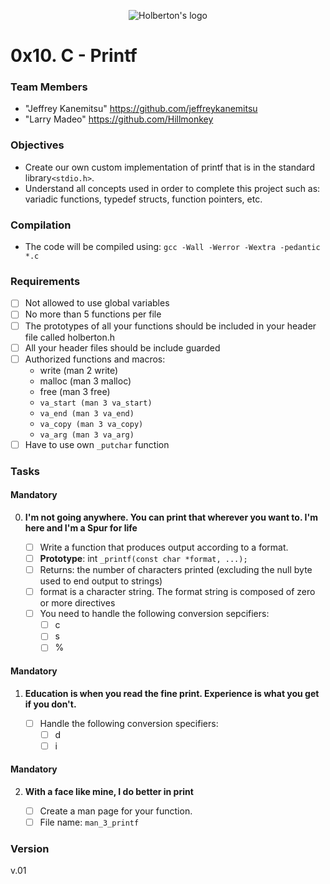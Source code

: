 <p align="center">
<img src="https://pbs.twimg.com/profile_images/644908719050850305/LbLzZ2vf.jpg" alt="Holberton's logo"/>
</p>

# 0x10. C - Printf #

### Team Members ###
* "Jeffrey Kanemitsu" https://github.com/jeffreykanemitsu
* "Larry Madeo" https://github.com/Hillmonkey

### Objectives ###
* Create our own custom implementation of printf that is in the standard library`<stdio.h>`.
* Understand all concepts used in order to complete this project such as: variadic functions, typedef structs, function pointers, etc.

### Compilation ###
* The code will be compiled using:
`gcc -Wall -Werror -Wextra -pedantic *.c`
### Requirements ###
* [ ] Not allowed to use global variables
* [ ] No more than 5 functions per file
* [ ] The prototypes of all your functions should be included in your header file called holberton.h
* [ ] All your header files should be include guarded
* [ ] Authorized functions and macros:
	* write (man 2 write)
	* malloc (man 3 malloc)
	* free (man 3 free)
	* `va_start (man 3 va_start)`
	* `va_end (man 3 va_end)`
	* `va_copy (man 3 va_copy)`
	* `va_arg (man 3 va_arg)`
* [ ] Have to use own `_putchar` function

### Tasks ###
#### Mandatory ####

0. **I'm not going anywhere. You can print that wherever you want to. I'm here and I'm a Spur for life**

	* [ ] Write a function that produces output according to a format.
	* [ ] **Prototype**: int `_printf(const char *format, ...);`
	* [ ] Returns: the number of characters printed (excluding the null byte used to end output to strings)
	* [ ] format is a character string. The format string is composed of zero or more directives
	* [ ] You need to handle the following conversion sepcifiers:
		* [ ] c
		* [ ] s
		* [ ] %

#### Mandatory ####

1. **Education is when you read the fine print. Experience is what you get if you don't.**

	* [ ] Handle the following conversion specifiers:
		* [ ] d
		* [ ] i

#### Mandatory ####

2. **With a face like mine, I do better in print**

	* [ ] Create a man page for your function.
	* [ ] File name: `man_3_printf`

### Version ###
v.01
